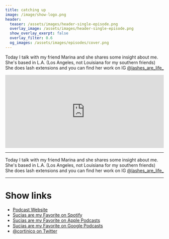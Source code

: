 ```yaml
---
title: catching up
image: /image/show-logo.png
header:
  teaser: /assets/images/header-single-episode.png
  overlay_image: /assets/images/header-single-episode.png
  show_overlay_exerpt: false
  overlay_filter: 0.6
  og_images: /assets/images/episodes/cover.png
---
```


Today I talk with my friend Marina and she shares some insight about me. She's based in L.A. (Los Angeles, not Louisiana for my southern friends) She does lash extensions and you can find her work on IG [@lashes_are_life_](https://www.instagram.com/lashes_are_life_)

<iframe src="https://open.spotify.com/embed-podcast/episode/2TLXFb81fBWqPXzhmnWptT" width="100%" height="232" frameborder="0" allowtransparency="true" allow="encrypted-media"></iframe>

* * *
Today I talk with my friend Marina and she shares some insight about me. She's based in L.A. (Los Angeles, not Louisiana for my southern friends) She does lash extensions and you can find her work on IG [@lashes_are_life_](https://www.instagram.com/lashes_are_life_)
* * *

# Show links

* <i class=fas fa-link></i> [Podcast Website](https://cochinochingon.com)
* <i class=fab fa-spotify></i> [Sucias are my Favorite on Spotify](https://open.spotify.com/show/AL3ske_0R_CKlEScMhYhug)
* <i class=fas fa-podcast></i> [Sucias are my Favorite on Apple Podcasts](https://podcasts.apple.com/us/podcast/sucias-are-my-favorite/id1548173787)
* <i class=fab fa-google-play></i> [Sucias are my Favorite on Google Podcasts](https://podcasts.google.com/feed/aHR0cHM6Ly90aGViYWtlcnkuZGV2L3BvZGNhc3QueG1s)
* <i class=fab fa-twitter></i> [@cortinico on Twitter](https://twitter.com/cortinico)

